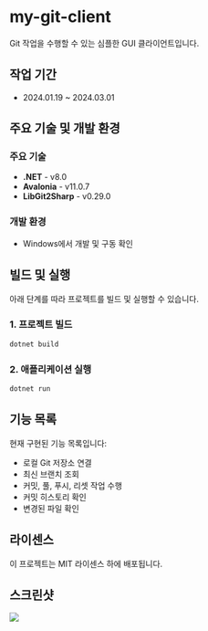 # my-git-client

Git 작업을 수행할 수 있는 심플한 GUI 클라이언트입니다.

## 작업 기간

- 2024.01.19 ~ 2024.03.01

## 주요 기술 및 개발 환경

### 주요 기술

- **.NET** - v8.0
- **Avalonia** - v11.0.7  
- **LibGit2Sharp** - v0.29.0  

### 개발 환경

- Windows에서 개발 및 구동 확인

## 빌드 및 실행

아래 단계를 따라 프로젝트를 빌드 및 실행할 수 있습니다.

### 1. 프로젝트 빌드

```bash
dotnet build
```

### 2. 애플리케이션 실행

```bash
dotnet run
```

## 기능 목록

현재 구현된 기능 목록입니다:

- 로컬 Git 저장소 연결
- 최신 브랜치 조회
- 커밋, 풀, 푸시, 리셋 작업 수행
- 커밋 히스토리 확인
- 변경된 파일 확인

## 라이센스

이 프로젝트는 MIT 라이센스 하에 배포됩니다.

## 스크린샷

![](https://res.cloudinary.com/dbrgfvqgb/image/upload/v1723079531/mygitclient_t87mmf.jpg)